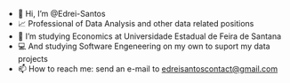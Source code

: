 - 👋 Hi, I’m @Edrei-Santos
- 📈 Professional of Data Analysis and other data related positions 
- 📖 I’m studying Economics at Universidade Estadual de Feira de Santana
- 💻 And studying Software Engeneering on my own to suport my data projects
- 📫 How to reach me: send an e-mail to edreisantoscontact@gmail.com

<!---
Edrei-Santos/Edrei-Santos is a ✨ special ✨ repository because its `README.md` (this file) appears on your GitHub profile.
You can click the Preview link to take a look at your changes.
--->
